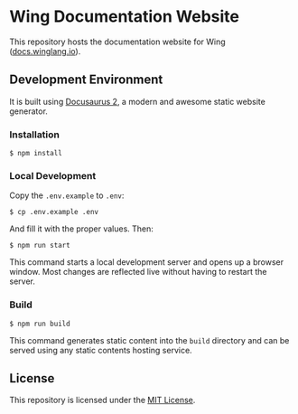 # Wing Documentation Website

This repository hosts the documentation website for Wing ([docs.winglang.io](https://docs.winglang.io)).

## Development Environment

It is built using [Docusaurus 2](https://docusaurus.io/), a modern and awesome
static website generator.

### Installation

```
$ npm install
```

### Local Development

Copy the `.env.example` to `.env`:

```
$ cp .env.example .env
```

And fill it with the proper values. Then:

```
$ npm run start
```

This command starts a local development server and opens up a browser window. Most changes are reflected live without having to restart the server.

### Build

```
$ npm run build
```

This command generates static content into the `build` directory and can be served using any static contents hosting service.

## License

This repository is licensed under the [MIT License](./LICENSE.md).